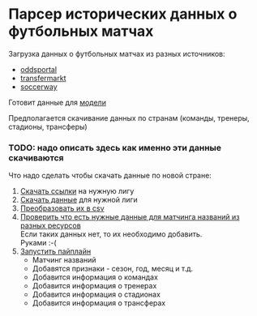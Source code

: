 # Парсер исторических данных о футбольных матчах

Загрузка данных о футбольных матчах из разных источников:
- [oddsportal](https://www.oddsportal.com/)
- [transfermarkt](https://www.transfermarkt.com/)
- [soccerway](https://us.soccerway.com/)

Готовит данные для [модели](https://github.com/macroslav/bets-model)


Предполагается скачивание данных по странам (команды, тренеры, стадионы, трансферы)
### TODO: надо описать здесь как именно эти данные скачиваются


Что надо сделать чтобы скачать данные по новой стране:
1) [Скачать ссылки](src/scripts/links_by_league_script.py) на нужную лигу
2) [Скачать данные](src/main_data_parsers/matches/parser.py) для нужной лиги
3) [Преобразовать их в csv](src/scripts/saver.py)
4) [Проверить что есть нужные данные для матчинга названий из разных ресурсов](src/pipeline/check_matching.py)   
Если таких данных нет, то их необходимо добавить.   
Руками :-(
5) [Запустить пайплайн](src/pipeline/pipe.py)
   - Матчинг названий
   - Добавятся признаки - сезон, год, месяц и т.д.
   - Добавится информация о командах
   - Добавится информация о тренерах
   - Добавится информация о стадионах
   - Добавится информация о трансферах
